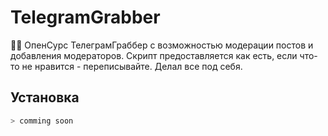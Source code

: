 # TelegramGrabber

🙍‍♂ ОпенСурс ТелеграмГраббер с возможностью модерации постов и добавления модераторов. Скрипт предоставляется как есть, если что-то не нравится - переписывайте. Делал все под себя.

## Установка

```bash
> comming soon
```
